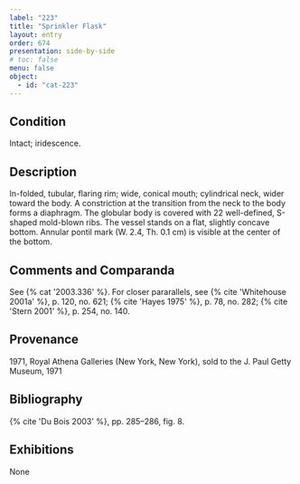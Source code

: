 ```yaml
---
label: "223"
title: "Sprinkler Flask"
layout: entry
order: 674
presentation: side-by-side
# toc: false
menu: false
object:
  - id: "cat-223"
---
```


## Condition

Intact; iridescence.

## Description

In-folded, tubular, flaring rim; wide, conical mouth; cylindrical neck, wider toward the body. A constriction at the transition from the neck to the body forms a diaphragm. The globular body is covered with 22 well-defined, S-shaped mold-blown ribs. The vessel stands on a flat, slightly concave bottom. Annular pontil mark (W. 2.4, Th. 0.1 cm) is visible at the center of the bottom.

## Comments and Comparanda

See {% cat '2003.336' %}. For closer pararallels, see {% cite 'Whitehouse 2001a' %}, p. 120, no. 621; {% cite 'Hayes 1975' %}, p. 78, no. 282; {% cite 'Stern 2001' %}, p. 254, no. 140.

## Provenance

1971, Royal Athena Galleries (New York, New York), sold to the J. Paul Getty Museum, 1971

## Bibliography

{% cite 'Du Bois 2003' %}, pp. 285–286, fig. 8.

## Exhibitions

None
